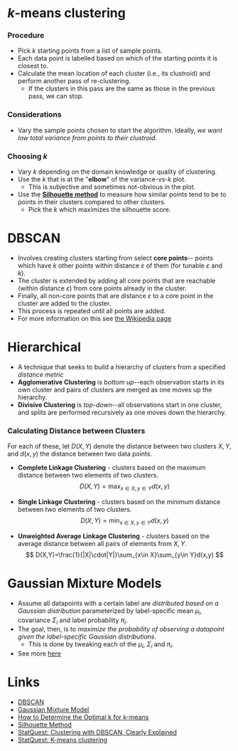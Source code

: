 # $k$-means clustering
### Procedure
* Pick $k$ starting points from a list of sample points.
* Each data point is labelled based on which of the starting points it is closest to.
* Calculate the mean location of each cluster (i.e., its clustroid) and perform another pass of re-clustering.
	* If the clusters in this pass are the same as those in the previous pass, we can stop.
### Considerations
* Vary the sample points chosen to start the algorithm. Ideally, *we want low total variance from points to their clustroid*. 
### Choosing $k$
* Vary $k$ depending on the domain knowledge or quality of clustering.
* Use the $k$ that is at the "**elbow**" of the variance-vs-$k$ plot. 
	* This is subjective and sometimes not-obvious in the plot.
* Use the **[Silhouette method](https://en.wikipedia.org/wiki/Silhouette_(clustering))** to measure how similar points tend to be to points in their clusters compared to other clusters.
	* Pick the $k$ which maximizes the silhouette score.
# DBSCAN
* Involves creating clusters starting from select **core points**-- points which have $k$ other points within distance $\varepsilon$ of them (for tunable $\varepsilon$ and $k$).
* The cluster is extended by adding all core points that are reachable (within distance $\varepsilon$) from core points already in the cluster.
* Finally, all non-core points that are distance $\varepsilon$ to a core point in the cluster are added to the cluster.
* This process is repeated until all points are added. 
* For more information on this see [the Wikipedia page](https://en.wikipedia.org/wiki/DBSCAN)
# Hierarchical
* A technique that seeks to build a hierarchy of clusters from a specified *distance metric*
* **Agglomerative Clustering** is *bottom up*--each observation starts in its own cluster and pairs of clusters are merged as one moves up the hierarchy.
* **Divisive Clustering** is *top-down*--all observations start in one cluster, and splits are performed recursively as one moves down the hierarchy.
### Calculating Distance between Clusters
For each of these, let $D(X,Y)$ denote the distance between two clusters $X,Y$, and $d(x,y)$ the distance between two data points.
* **Complete Linkage Clustering** - clusters based on the maximum distance between two elements of two clusters. 
  $$
  D(X,Y)=\max_{x\in X, y\in Y}d(x,y)
  $$
  
* **Single Linkage Clustering** - clusters based on the minimum distance between two elements of two clusters. 
  $$
  D(X,Y)=\min_{x\in X,y\in Y}d(x,y)
  $$
  
* **Unweighted Average Linkage Clustering** - clusters based on the average distance between all pairs of elements from $X,Y$. 
  $$
  D(X,Y)=\frac{1}{|X|\cdot|Y|}\sum_{x\in X}\sum_{y\in Y}d(x,y)
  $$
  
# Gaussian Mixture Models
* Assume all datapoints with a certain label are *distributed based on a Gaussian distribution* parameterized by label-specific mean $\mu_i$, covariance $\Sigma_i$ and label probability $\pi_i$.
* The goal, then, is to *maximize the probability of observing a datapoint given the label-specific Gaussian distributions*. 
	* This is done by tweaking each of the $\mu_i$, $\Sigma_i$ and $\pi_i$.
* See more [here](https://www.youtube.com/watch?v=EWd1xRkyEog)
# Links
* [DBSCAN](https://en.wikipedia.org/wiki/DBSCAN)
* [Gaussian Mixture Model](https://www.youtube.com/watch?v=EWd1xRkyEog)
* [How to Determine the Optimal k for k-means](https://medium.com/analytics-vidhya/how-to-determine-the-optimal-k-for-k-means-708505d204eb)
* [Silhouette Method](https://en.wikipedia.org/wiki/Silhouette_(clustering))
* [StatQuest: Clustering with DBSCAN, Clearly Explained](https://www.youtube.com/watch?v=RDZUdRSDOok)
* [StatQuest: K-means clustering](https://www.youtube.com/watch?v=4b5d3muPQmA)